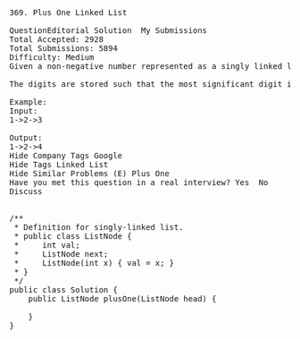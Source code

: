<pre>
369. Plus One Linked List 

QuestionEditorial Solution  My Submissions
Total Accepted: 2928
Total Submissions: 5894
Difficulty: Medium
Given a non-negative number represented as a singly linked list of digits, plus one to the number.

The digits are stored such that the most significant digit is at the head of the list.

Example:
Input:
1->2->3

Output:
1->2->4
Hide Company Tags Google
Hide Tags Linked List
Hide Similar Problems (E) Plus One
Have you met this question in a real interview? Yes  No
Discuss


/**
 * Definition for singly-linked list.
 * public class ListNode {
 *     int val;
 *     ListNode next;
 *     ListNode(int x) { val = x; }
 * }
 */
public class Solution {
    public ListNode plusOne(ListNode head) {
        
    }
}
</pre>
